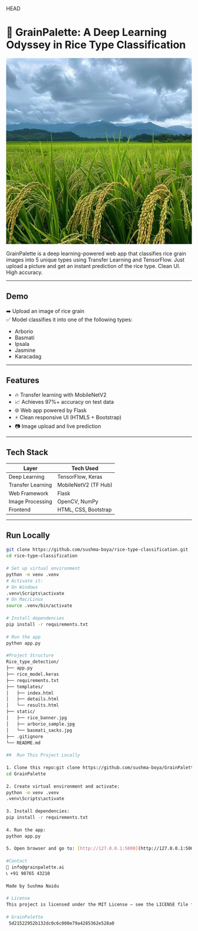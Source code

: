 HEAD
# 🌾 GrainPalette: A Deep Learning Odyssey in Rice Type Classification

![Rice Fields](static/rice_fields.jpg)

GrainPalette is a deep learning-powered web app that classifies rice grain images into 5 unique types using Transfer Learning and TensorFlow. Just upload a picture and get an instant prediction of the rice type. Clean UI. High accuracy. 

---

## Demo

➡️ Upload an image of rice grain  
✅ Model classifies it into one of the following types:

- Arborio
- Basmati
- Ipsala
- Jasmine
- Karacadag

---

##  Features

- 🔥 Transfer learning with MobileNetV2
- 📈 Achieves 97%+ accuracy on test data
- 🌐 Web app powered by Flask
- ⚡ Clean responsive UI (HTML5 + Bootstrap)
- 📷 Image upload and live prediction

---

## Tech Stack

| Layer             | Tech Used              |
|------------------|------------------------|
| Deep Learning    | TensorFlow, Keras      |
| Transfer Learning| MobileNetV2 (TF Hub)   |
| Web Framework    | Flask                  |
| Image Processing | OpenCV, NumPy          |
| Frontend         | HTML, CSS, Bootstrap   |

---

##  Run Locally

```bash
git clone https://github.com/sushma-boya/rice-type-classification.git
cd rice-type-classification

# Set up virtual environment
python -m venv .venv
# Activate it:
# On Windows
.venv\Scripts\activate
# On Mac/Linux
source .venv/bin/activate

# Install dependencies
pip install -r requirements.txt

# Run the app
python app.py

#Project Structure
Rice_type_detection/
├── app.py
├── rice_model.keras
├── requirements.txt
├── templates/
│   ├── index.html
│   ├── details.html
│   └── results.html
├── static/
│   ├── rice_banner.jpg
│   ├── arborio_sample.jpg
│   └── basmati_sacks.jpg
├── .gitignore
└── README.md

##  Run This Project Locally

1. Clone this repo:git clone https://github.com/sushma-boya/GrainPalette.git
cd GrainPalette

2. Create virtual environment and activate:
python -m venv .venv
.venv\Scripts\activate

3. Install dependencies:
pip install -r requirements.txt

4. Run the app:
python app.py

5. Open browser and go to: [http://127.0.0.1:5000](http://127.0.0.1:5000)

#Contact
📧 info@grainpalette.ai
📞 +91 98765 43210

Made by Sushma Naidu

# License
This project is licensed under the MIT License — see the LICENSE file for details.

# GrainPalette
 5d21522952b132dc0c6c008e79a4285362e528a0
